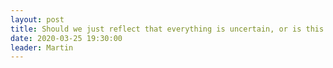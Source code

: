 ```yaml
---
layout: post
title: Should we just reflect that everything is uncertain, or is this the perfect opportunity to show awareness of one another and create a ripple effect of kindness in the world?   
date: 2020-03-25 19:30:00
leader: Martin 
---
```

